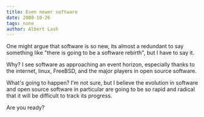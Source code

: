 ```yaml
---
title: Even newer software 
date: 2008-10-26
tags: none
author: Albert Lash
---
```

One might argue that software is so new, its almost a redundant to say something like "there is going to be a software rebirth", but I have to say it.

Why? I see software as approaching an event horizon, especially thanks to the internet, linux, FreeBSD, and the major players in open source software.

What's going to happen? I'm not sure, but I believe the evolution in software and open source software in particular are going to be so rapid and radical that it will be difficult to track its progress.

Are you ready?

